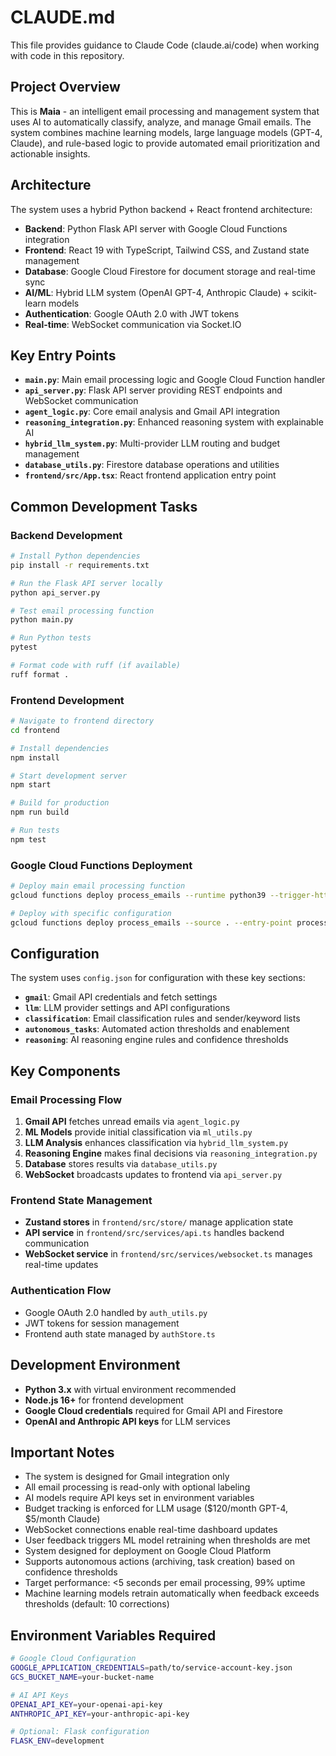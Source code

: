 # CLAUDE.md

This file provides guidance to Claude Code (claude.ai/code) when working with code in this repository.

## Project Overview

This is **Maia** - an intelligent email processing and management system that uses AI to automatically classify, analyze, and manage Gmail emails. The system combines machine learning models, large language models (GPT-4, Claude), and rule-based logic to provide automated email prioritization and actionable insights.

## Architecture

The system uses a hybrid Python backend + React frontend architecture:

- **Backend**: Python Flask API server with Google Cloud Functions integration
- **Frontend**: React 19 with TypeScript, Tailwind CSS, and Zustand state management  
- **Database**: Google Cloud Firestore for document storage and real-time sync
- **AI/ML**: Hybrid LLM system (OpenAI GPT-4, Anthropic Claude) + scikit-learn models
- **Authentication**: Google OAuth 2.0 with JWT tokens
- **Real-time**: WebSocket communication via Socket.IO

## Key Entry Points

- **`main.py`**: Main email processing logic and Google Cloud Function handler
- **`api_server.py`**: Flask API server providing REST endpoints and WebSocket communication
- **`agent_logic.py`**: Core email analysis and Gmail API integration
- **`reasoning_integration.py`**: Enhanced reasoning system with explainable AI
- **`hybrid_llm_system.py`**: Multi-provider LLM routing and budget management
- **`database_utils.py`**: Firestore database operations and utilities
- **`frontend/src/App.tsx`**: React frontend application entry point

## Common Development Tasks

### Backend Development
```bash
# Install Python dependencies
pip install -r requirements.txt

# Run the Flask API server locally
python api_server.py

# Test email processing function
python main.py

# Run Python tests
pytest

# Format code with ruff (if available)
ruff format .
```

### Frontend Development
```bash
# Navigate to frontend directory
cd frontend

# Install dependencies
npm install

# Start development server
npm start

# Build for production
npm run build

# Run tests
npm test
```

### Google Cloud Functions Deployment
```bash
# Deploy main email processing function
gcloud functions deploy process_emails --runtime python39 --trigger-http

# Deploy with specific configuration
gcloud functions deploy process_emails --source . --entry-point process_emails_handler
```

## Configuration

The system uses `config.json` for configuration with these key sections:
- **`gmail`**: Gmail API credentials and fetch settings
- **`llm`**: LLM provider settings and API configurations
- **`classification`**: Email classification rules and sender/keyword lists
- **`autonomous_tasks`**: Automated action thresholds and enablement
- **`reasoning`**: AI reasoning engine rules and confidence thresholds

## Key Components

### Email Processing Flow
1. **Gmail API** fetches unread emails via `agent_logic.py`
2. **ML Models** provide initial classification via `ml_utils.py`
3. **LLM Analysis** enhances classification via `hybrid_llm_system.py`
4. **Reasoning Engine** makes final decisions via `reasoning_integration.py`
5. **Database** stores results via `database_utils.py`
6. **WebSocket** broadcasts updates to frontend via `api_server.py`

### Frontend State Management
- **Zustand stores** in `frontend/src/store/` manage application state
- **API service** in `frontend/src/services/api.ts` handles backend communication
- **WebSocket service** in `frontend/src/services/websocket.ts` manages real-time updates

### Authentication Flow
- Google OAuth 2.0 handled by `auth_utils.py`
- JWT tokens for session management
- Frontend auth state managed by `authStore.ts`

## Development Environment

- **Python 3.x** with virtual environment recommended
- **Node.js 16+** for frontend development
- **Google Cloud credentials** required for Gmail API and Firestore
- **OpenAI and Anthropic API keys** for LLM services

## Important Notes

- The system is designed for Gmail integration only
- All email processing is read-only with optional labeling
- AI models require API keys set in environment variables
- Budget tracking is enforced for LLM usage ($120/month GPT-4, $5/month Claude)
- WebSocket connections enable real-time dashboard updates
- User feedback triggers ML model retraining when thresholds are met
- System designed for deployment on Google Cloud Platform
- Supports autonomous actions (archiving, task creation) based on confidence thresholds
- Target performance: <5 seconds per email processing, 99% uptime
- Machine learning models retrain automatically when feedback exceeds thresholds (default: 10 corrections)

## Environment Variables Required

```bash
# Google Cloud Configuration
GOOGLE_APPLICATION_CREDENTIALS=path/to/service-account-key.json
GCS_BUCKET_NAME=your-bucket-name

# AI API Keys
OPENAI_API_KEY=your-openai-api-key
ANTHROPIC_API_KEY=your-anthropic-api-key

# Optional: Flask configuration
FLASK_ENV=development
```